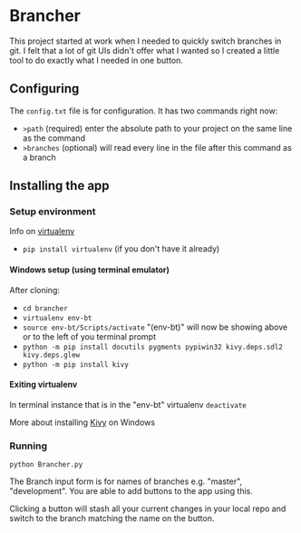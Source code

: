 # Brancher

This project started at work when I needed to quickly switch branches in git. I felt that a lot of git UIs didn't offer what I wanted so I created a little tool to do exactly what I needed in one button.

## Configuring

The `config.txt` file is for configuration. It has two commands right now:
* `>path` (required) enter the absolute path to your project on the same line as the command
* `>branches` (optional) will read every line in the file after this command as a branch

## Installing the app

### Setup environment

Info on [virtualenv](https://virtualenv.pypa.io/en/stable/installation/)
* `pip install virtualenv` (if you don't have it already)

#### Windows setup (using terminal emulator)
After cloning:
* `cd brancher`
* `virtualenv env-bt`
* `source env-bt/Scripts/activate` "(env-bt)" will now be showing above or to the left of you terminal prompt
* `python -m pip install docutils pygments pypiwin32 kivy.deps.sdl2 kivy.deps.glew`
* `python -m pip install kivy`

#### Exiting virtualenv

In terminal instance that is in the "env-bt" virtualenv
`deactivate`


More about installing [Kivy](https://kivy.org/docs/installation/installation-windows.html) on Windows

### Running

`python Brancher.py`

The Branch input form is for names of branches e.g. "master", "development". You are able to add buttons to the app using this.

Clicking a button will stash all your current changes in your local repo and switch to the branch matching the name on the button.
